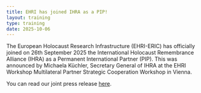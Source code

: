 ```yaml
---
title: EHRI has joined IHRA as a PIP!
layout: training
type: training
date: 2025-10-06
---
```


The European Holocaust Research Infrastructure (EHRI-ERIC) has officially joined on 26th September 2025 the International Holocaust Remembrance Alliance (IHRA) as a Permanent International Partner (PIP). This was announced by Michaela Küchler, Secretary General of IHRA at the EHRI Workshop Multilateral Partner Strategic Cooperation Workshop in Vienna.

You can read our joint press release [here](https://www.ehri-project.eu/ehri-eric-joins-ihra-as-permanent-international-partner).
